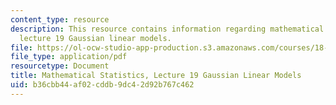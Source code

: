 ```yaml
---
content_type: resource
description: This resource contains information regarding mathematical statistics,
  lecture 19 Gaussian linear models.
file: https://ol-ocw-studio-app-production.s3.amazonaws.com/courses/18-655-mathematical-statistics-spring-2016/b36cbb44af02cddb9dc42d92b767c462_MIT18_655S16_LecNote19.pdf
file_type: application/pdf
resourcetype: Document
title: Mathematical Statistics, Lecture 19 Gaussian Linear Models
uid: b36cbb44-af02-cddb-9dc4-2d92b767c462
---
```

